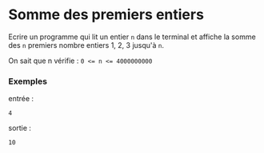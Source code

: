 # Somme des premiers entiers

Ecrire un programme qui lit un entier `n` dans le terminal et affiche la somme des `n` premiers nombre entiers 1, 2, 3 jusqu'à `n`.

On sait que n vérifie : `0 <= n <= 4000000000`

### Exemples
entrée :
```
4
```
sortie :
```
10
```
